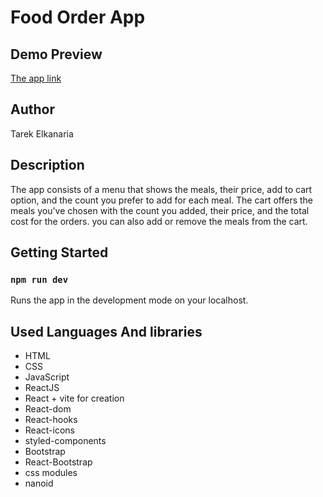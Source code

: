 # Food Order App

## Demo Preview

[The app link](https://food-order-elkanaria.netlify.app/)

## Author

Tarek Elkanaria

## Description

The app consists of a menu that shows the meals, their price, add to cart option, and the count you prefer to add for each meal. The cart offers the meals you've chosen with the count you added, their price, and the total cost for the orders. you can also add or remove the meals from the cart.

## Getting Started

### `npm run dev`

Runs the app in the development mode on your localhost.

## Used Languages And libraries

- HTML
- CSS
- JavaScript
- ReactJS
- React + vite for creation
- React-dom
- React-hooks
- React-icons
- styled-components
- Bootstrap
- React-Bootstrap
- css modules
- nanoid
